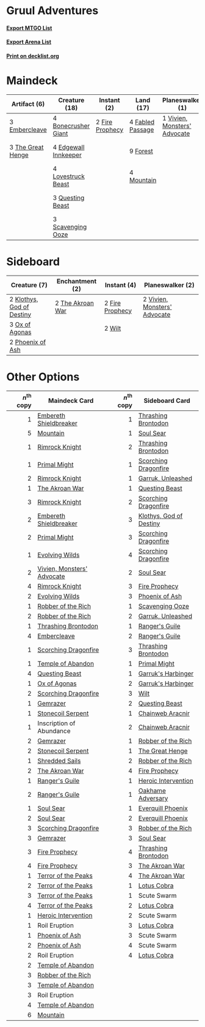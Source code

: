 # Gruul Adventures

#### [Export MTGO List](../collection/Gruul%20Adventures/Gruul%20Adventures.txt)
#### [Export Arena List](../collection/Gruul%20Adventures/Gruul%20Adventures_arena.txt)
#### [Print on decklist.org](http://decklist.org/?deckmain=4%09Bonecrusher%20Giant%0A4%09Brushfire%20Elemental%0A4%09Cragcrown%20Pathway%0A4%09Edgewall%20Innkeeper%0A3%09Embercleave%0A4%09Fabled%20Passage%0A2%09Fire%20Prophecy%0A9%09Forest%0A4%09Kazandu%20Mammoth%0A4%09Lovestruck%20Beast%0A4%09Mountain%0A3%09Questing%20Beast%0A3%09Scavenging%20Ooze%0A4%09Shatterskull%20Smashing%0A3%09The%20Great%20Henge%0A1%09Vivien,%20Monsters'%20Advocate&deckside=2%09Fire%20Prophecy%0A2%09Klothys,%20God%20of%20Destiny%0A3%09Ox%20of%20Agonas%0A2%09Phoenix%20of%20Ash%0A2%09The%20Akroan%20War%0A2%09Vivien,%20Monsters'%20Advocate%0A2%09Wilt)
# Maindeck

|                                        Artifact (6)                                        |                                         Creature (18)                                         |                                       Instant (2)                                        |                                         Land (17)                                         |                                           Planeswalker (1)                                            |     Unknown (16)      |
|--------------------------------------------------------------------------------------------|-----------------------------------------------------------------------------------------------|------------------------------------------------------------------------------------------|-------------------------------------------------------------------------------------------|-------------------------------------------------------------------------------------------------------|-----------------------|
|3 [Embercleave](http://gatherer.wizards.com/Pages/Card/Details.aspx?multiverseid=473082)    |4 [Bonecrusher Giant](http://gatherer.wizards.com/Pages/Card/Details.aspx?multiverseid=473077) |2 [Fire Prophecy](http://gatherer.wizards.com/Pages/Card/Details.aspx?multiverseid=479636)|4 [Fabled Passage](http://gatherer.wizards.com/Pages/Card/Details.aspx?multiverseid=473206)|1 [Vivien, Monsters' Advocate](http://gatherer.wizards.com/Pages/Card/Details.aspx?multiverseid=479695)|4 Brushfire Elemental  |
|3 [The Great Henge](http://gatherer.wizards.com/Pages/Card/Details.aspx?multiverseid=473123)|4 [Edgewall Innkeeper](http://gatherer.wizards.com/Pages/Card/Details.aspx?multiverseid=473113)|                                                                                          |9 [Forest](http://gatherer.wizards.com/Pages/Card/Details.aspx?multiverseid=439860)        |                                                                                                       |4 Cragcrown Pathway    |
|                                                                                            |4 [Lovestruck Beast](http://gatherer.wizards.com/Pages/Card/Details.aspx?multiverseid=473127)  |                                                                                          |4 [Mountain](http://gatherer.wizards.com/Pages/Card/Details.aspx?multiverseid=439859)      |                                                                                                       |4 Kazandu Mammoth      |
|                                                                                            |3 [Questing Beast](http://gatherer.wizards.com/Pages/Card/Details.aspx?multiverseid=473133)    |                                                                                          |                                                                                           |                                                                                                       |4 Shatterskull Smashing|
|                                                                                            |3 [Scavenging Ooze](http://gatherer.wizards.com/Pages/Card/Details.aspx?multiverseid=420783)   |                                                                                          |                                                                                           |                                                                                                       |                       |


# Sideboard

|                                            Creature (7)                                            |                                      Enchantment (2)                                      |                                       Instant (4)                                        |                                           Planeswalker (2)                                            |
|----------------------------------------------------------------------------------------------------|-------------------------------------------------------------------------------------------|------------------------------------------------------------------------------------------|-------------------------------------------------------------------------------------------------------|
|2 [Klothys, God of Destiny](http://gatherer.wizards.com/Pages/Card/Details.aspx?multiverseid=476471)|2 [The Akroan War](http://gatherer.wizards.com/Pages/Card/Details.aspx?multiverseid=476375)|2 [Fire Prophecy](http://gatherer.wizards.com/Pages/Card/Details.aspx?multiverseid=479636)|2 [Vivien, Monsters' Advocate](http://gatherer.wizards.com/Pages/Card/Details.aspx?multiverseid=479695)|
|3 [Ox of Agonas](http://gatherer.wizards.com/Pages/Card/Details.aspx?multiverseid=476398)           |                                                                                           |2 [Wilt](http://gatherer.wizards.com/Pages/Card/Details.aspx?multiverseid=479696)         |                                                                                                       |
|2 [Phoenix of Ash](http://gatherer.wizards.com/Pages/Card/Details.aspx?multiverseid=476399)         |                                                                                           |                                                                                          |                                                                                                       |


# Other Options

|*n*<sup>th</sup> copy|                                            Maindeck Card                                            |*n*<sup>th</sup> copy|                                          Sideboard Card                                          |
|--------------------:|-----------------------------------------------------------------------------------------------------|--------------------:|--------------------------------------------------------------------------------------------------|
|                    1|[Embereth Shieldbreaker](http://gatherer.wizards.com/Pages/Card/Details.aspx?multiverseid=473084)    |                    1|[Thrashing Brontodon](http://gatherer.wizards.com/Pages/Card/Details.aspx?multiverseid=456570)    |
|                    5|[Mountain](http://gatherer.wizards.com/Pages/Card/Details.aspx?multiverseid=439859)                  |                    1|[Soul Sear](http://gatherer.wizards.com/Pages/Card/Details.aspx?multiverseid=485483)              |
|                    1|[Rimrock Knight](http://gatherer.wizards.com/Pages/Card/Details.aspx?multiverseid=473099)            |                    2|[Thrashing Brontodon](http://gatherer.wizards.com/Pages/Card/Details.aspx?multiverseid=456570)    |
|                    1|[Primal Might](http://gatherer.wizards.com/Pages/Card/Details.aspx?multiverseid=485520)              |                    1|[Scorching Dragonfire](http://gatherer.wizards.com/Pages/Card/Details.aspx?multiverseid=473101)   |
|                    2|[Rimrock Knight](http://gatherer.wizards.com/Pages/Card/Details.aspx?multiverseid=473099)            |                    1|[Garruk, Unleashed](http://gatherer.wizards.com/Pages/Card/Details.aspx?multiverseid=485506)      |
|                    1|[The Akroan War](http://gatherer.wizards.com/Pages/Card/Details.aspx?multiverseid=476375)            |                    1|[Questing Beast](http://gatherer.wizards.com/Pages/Card/Details.aspx?multiverseid=473133)         |
|                    3|[Rimrock Knight](http://gatherer.wizards.com/Pages/Card/Details.aspx?multiverseid=473099)            |                    2|[Scorching Dragonfire](http://gatherer.wizards.com/Pages/Card/Details.aspx?multiverseid=473101)   |
|                    2|[Embereth Shieldbreaker](http://gatherer.wizards.com/Pages/Card/Details.aspx?multiverseid=473084)    |                    3|[Klothys, God of Destiny](http://gatherer.wizards.com/Pages/Card/Details.aspx?multiverseid=476471)|
|                    2|[Primal Might](http://gatherer.wizards.com/Pages/Card/Details.aspx?multiverseid=485520)              |                    3|[Scorching Dragonfire](http://gatherer.wizards.com/Pages/Card/Details.aspx?multiverseid=473101)   |
|                    1|[Evolving Wilds](http://gatherer.wizards.com/Pages/Card/Details.aspx?multiverseid=426944)            |                    4|[Scorching Dragonfire](http://gatherer.wizards.com/Pages/Card/Details.aspx?multiverseid=473101)   |
|                    2|[Vivien, Monsters' Advocate](http://gatherer.wizards.com/Pages/Card/Details.aspx?multiverseid=479695)|                    2|[Soul Sear](http://gatherer.wizards.com/Pages/Card/Details.aspx?multiverseid=485483)              |
|                    4|[Rimrock Knight](http://gatherer.wizards.com/Pages/Card/Details.aspx?multiverseid=473099)            |                    3|[Fire Prophecy](http://gatherer.wizards.com/Pages/Card/Details.aspx?multiverseid=479636)          |
|                    2|[Evolving Wilds](http://gatherer.wizards.com/Pages/Card/Details.aspx?multiverseid=426944)            |                    3|[Phoenix of Ash](http://gatherer.wizards.com/Pages/Card/Details.aspx?multiverseid=476399)         |
|                    1|[Robber of the Rich](http://gatherer.wizards.com/Pages/Card/Details.aspx?multiverseid=473100)        |                    1|[Scavenging Ooze](http://gatherer.wizards.com/Pages/Card/Details.aspx?multiverseid=420783)        |
|                    2|[Robber of the Rich](http://gatherer.wizards.com/Pages/Card/Details.aspx?multiverseid=473100)        |                    2|[Garruk, Unleashed](http://gatherer.wizards.com/Pages/Card/Details.aspx?multiverseid=485506)      |
|                    1|[Thrashing Brontodon](http://gatherer.wizards.com/Pages/Card/Details.aspx?multiverseid=456570)       |                    1|[Ranger's Guile](http://gatherer.wizards.com/Pages/Card/Details.aspx?multiverseid=249973)         |
|                    4|[Embercleave](http://gatherer.wizards.com/Pages/Card/Details.aspx?multiverseid=473082)               |                    2|[Ranger's Guile](http://gatherer.wizards.com/Pages/Card/Details.aspx?multiverseid=249973)         |
|                    1|[Scorching Dragonfire](http://gatherer.wizards.com/Pages/Card/Details.aspx?multiverseid=473101)      |                    3|[Thrashing Brontodon](http://gatherer.wizards.com/Pages/Card/Details.aspx?multiverseid=456570)    |
|                    1|[Temple of Abandon](http://gatherer.wizards.com/Pages/Card/Details.aspx?multiverseid=373711)         |                    1|[Primal Might](http://gatherer.wizards.com/Pages/Card/Details.aspx?multiverseid=485520)           |
|                    4|[Questing Beast](http://gatherer.wizards.com/Pages/Card/Details.aspx?multiverseid=473133)            |                    1|[Garruk's Harbinger](http://gatherer.wizards.com/Pages/Card/Details.aspx?multiverseid=485508)     |
|                    1|[Ox of Agonas](http://gatherer.wizards.com/Pages/Card/Details.aspx?multiverseid=476398)              |                    2|[Garruk's Harbinger](http://gatherer.wizards.com/Pages/Card/Details.aspx?multiverseid=485508)     |
|                    2|[Scorching Dragonfire](http://gatherer.wizards.com/Pages/Card/Details.aspx?multiverseid=473101)      |                    3|[Wilt](http://gatherer.wizards.com/Pages/Card/Details.aspx?multiverseid=479696)                   |
|                    1|[Gemrazer](http://gatherer.wizards.com/Pages/Card/Details.aspx?multiverseid=479675)                  |                    2|[Questing Beast](http://gatherer.wizards.com/Pages/Card/Details.aspx?multiverseid=473133)         |
|                    1|[Stonecoil Serpent](http://gatherer.wizards.com/Pages/Card/Details.aspx?multiverseid=473197)         |                    1|[Chainweb Aracnir](http://gatherer.wizards.com/Pages/Card/Details.aspx?multiverseid=476418)       |
|                    1|Inscription of Abundance                                                                             |                    2|[Chainweb Aracnir](http://gatherer.wizards.com/Pages/Card/Details.aspx?multiverseid=476418)       |
|                    2|[Gemrazer](http://gatherer.wizards.com/Pages/Card/Details.aspx?multiverseid=479675)                  |                    1|[Robber of the Rich](http://gatherer.wizards.com/Pages/Card/Details.aspx?multiverseid=473100)     |
|                    2|[Stonecoil Serpent](http://gatherer.wizards.com/Pages/Card/Details.aspx?multiverseid=473197)         |                    1|[The Great Henge](http://gatherer.wizards.com/Pages/Card/Details.aspx?multiverseid=473123)        |
|                    1|[Shredded Sails](http://gatherer.wizards.com/Pages/Card/Details.aspx?multiverseid=479656)            |                    2|[Robber of the Rich](http://gatherer.wizards.com/Pages/Card/Details.aspx?multiverseid=473100)     |
|                    2|[The Akroan War](http://gatherer.wizards.com/Pages/Card/Details.aspx?multiverseid=476375)            |                    4|[Fire Prophecy](http://gatherer.wizards.com/Pages/Card/Details.aspx?multiverseid=479636)          |
|                    1|[Ranger's Guile](http://gatherer.wizards.com/Pages/Card/Details.aspx?multiverseid=249973)            |                    1|[Heroic Intervention](http://gatherer.wizards.com/Pages/Card/Details.aspx?multiverseid=423776)    |
|                    2|[Ranger's Guile](http://gatherer.wizards.com/Pages/Card/Details.aspx?multiverseid=249973)            |                    1|[Oakhame Adversary](http://gatherer.wizards.com/Pages/Card/Details.aspx?multiverseid=473129)      |
|                    1|[Soul Sear](http://gatherer.wizards.com/Pages/Card/Details.aspx?multiverseid=485483)                 |                    1|[Everquill Phoenix](http://gatherer.wizards.com/Pages/Card/Details.aspx?multiverseid=479634)      |
|                    2|[Soul Sear](http://gatherer.wizards.com/Pages/Card/Details.aspx?multiverseid=485483)                 |                    2|[Everquill Phoenix](http://gatherer.wizards.com/Pages/Card/Details.aspx?multiverseid=479634)      |
|                    3|[Scorching Dragonfire](http://gatherer.wizards.com/Pages/Card/Details.aspx?multiverseid=473101)      |                    3|[Robber of the Rich](http://gatherer.wizards.com/Pages/Card/Details.aspx?multiverseid=473100)     |
|                    3|[Gemrazer](http://gatherer.wizards.com/Pages/Card/Details.aspx?multiverseid=479675)                  |                    3|[Soul Sear](http://gatherer.wizards.com/Pages/Card/Details.aspx?multiverseid=485483)              |
|                    3|[Fire Prophecy](http://gatherer.wizards.com/Pages/Card/Details.aspx?multiverseid=479636)             |                    4|[Thrashing Brontodon](http://gatherer.wizards.com/Pages/Card/Details.aspx?multiverseid=456570)    |
|                    4|[Fire Prophecy](http://gatherer.wizards.com/Pages/Card/Details.aspx?multiverseid=479636)             |                    3|[The Akroan War](http://gatherer.wizards.com/Pages/Card/Details.aspx?multiverseid=476375)         |
|                    1|[Terror of the Peaks](http://gatherer.wizards.com/Pages/Card/Details.aspx?multiverseid=485487)       |                    4|[The Akroan War](http://gatherer.wizards.com/Pages/Card/Details.aspx?multiverseid=476375)         |
|                    2|[Terror of the Peaks](http://gatherer.wizards.com/Pages/Card/Details.aspx?multiverseid=485487)       |                    1|[Lotus Cobra](http://gatherer.wizards.com/Pages/Card/Details.aspx?multiverseid=438740)            |
|                    3|[Terror of the Peaks](http://gatherer.wizards.com/Pages/Card/Details.aspx?multiverseid=485487)       |                    1|Scute Swarm                                                                                       |
|                    4|[Terror of the Peaks](http://gatherer.wizards.com/Pages/Card/Details.aspx?multiverseid=485487)       |                    2|[Lotus Cobra](http://gatherer.wizards.com/Pages/Card/Details.aspx?multiverseid=438740)            |
|                    1|[Heroic Intervention](http://gatherer.wizards.com/Pages/Card/Details.aspx?multiverseid=423776)       |                    2|Scute Swarm                                                                                       |
|                    1|Roil Eruption                                                                                        |                    3|[Lotus Cobra](http://gatherer.wizards.com/Pages/Card/Details.aspx?multiverseid=438740)            |
|                    1|[Phoenix of Ash](http://gatherer.wizards.com/Pages/Card/Details.aspx?multiverseid=476399)            |                    3|Scute Swarm                                                                                       |
|                    2|[Phoenix of Ash](http://gatherer.wizards.com/Pages/Card/Details.aspx?multiverseid=476399)            |                    4|Scute Swarm                                                                                       |
|                    2|Roil Eruption                                                                                        |                    4|[Lotus Cobra](http://gatherer.wizards.com/Pages/Card/Details.aspx?multiverseid=438740)            |
|                    2|[Temple of Abandon](http://gatherer.wizards.com/Pages/Card/Details.aspx?multiverseid=373711)         |                     |                                                                                                  |
|                    3|[Robber of the Rich](http://gatherer.wizards.com/Pages/Card/Details.aspx?multiverseid=473100)        |                     |                                                                                                  |
|                    3|[Temple of Abandon](http://gatherer.wizards.com/Pages/Card/Details.aspx?multiverseid=373711)         |                     |                                                                                                  |
|                    3|Roil Eruption                                                                                        |                     |                                                                                                  |
|                    4|[Temple of Abandon](http://gatherer.wizards.com/Pages/Card/Details.aspx?multiverseid=373711)         |                     |                                                                                                  |
|                    6|[Mountain](http://gatherer.wizards.com/Pages/Card/Details.aspx?multiverseid=439859)                  |                     |                                                                                                  |

